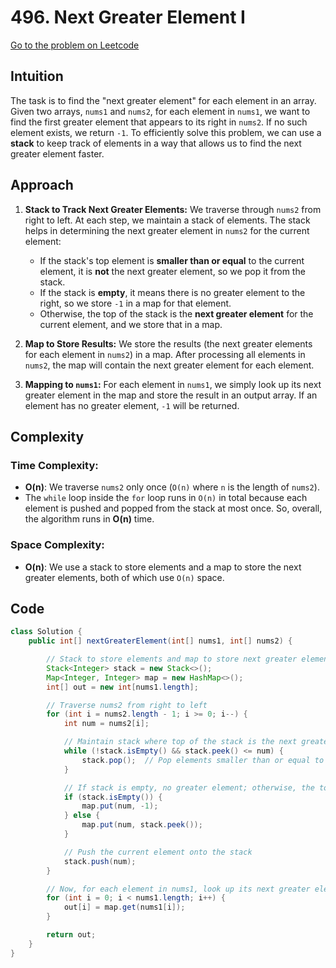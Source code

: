 # 496. Next Greater Element I 

[Go to the problem on Leetcode](https://leetcode.com/problems/next-greater-element-i/)

## Intuition
The task is to find the "next greater element" for each element in an array. Given two arrays, `nums1` and `nums2`, for each element in `nums1`, we want to find the first greater element that appears to its right in `nums2`. If no such element exists, we return `-1`. To efficiently solve this problem, we can use a **stack** to keep track of elements in a way that allows us to find the next greater element faster.

## Approach
1. **Stack to Track Next Greater Elements:**
   We traverse through `nums2` from right to left. At each step, we maintain a stack of elements. The stack helps in determining the next greater element in `nums2` for the current element:
   - If the stack's top element is **smaller than or equal** to the current element, it is **not** the next greater element, so we pop it from the stack.
   - If the stack is **empty**, it means there is no greater element to the right, so we store `-1` in a map for that element.
   - Otherwise, the top of the stack is the **next greater element** for the current element, and we store that in a map.

2. **Map to Store Results:**
   We store the results (the next greater elements for each element in `nums2`) in a map. After processing all elements in `nums2`, the map will contain the next greater element for each element.

3. **Mapping to `nums1`:**
   For each element in `nums1`, we simply look up its next greater element in the map and store the result in an output array. If an element has no greater element, `-1` will be returned.

## Complexity
### Time Complexity:
- **O(n)**: We traverse `nums2` only once (`O(n)` where `n` is the length of `nums2`).
- The `while` loop inside the `for` loop runs in `O(n)` in total because each element is pushed and popped from the stack at most once. So, overall, the algorithm runs in **O(n)** time.

### Space Complexity:
- **O(n)**: We use a stack to store elements and a map to store the next greater elements, both of which use `O(n)` space.

## Code
```java
class Solution {
    public int[] nextGreaterElement(int[] nums1, int[] nums2) {

        // Stack to store elements and map to store next greater element for each element in nums2
        Stack<Integer> stack = new Stack<>();
        Map<Integer, Integer> map = new HashMap<>();
        int[] out = new int[nums1.length];

        // Traverse nums2 from right to left
        for (int i = nums2.length - 1; i >= 0; i--) {
            int num = nums2[i];

            // Maintain stack where top of the stack is the next greater element
            while (!stack.isEmpty() && stack.peek() <= num) {
                stack.pop();  // Pop elements smaller than or equal to current number
            }

            // If stack is empty, no greater element; otherwise, the top is the next greater element
            if (stack.isEmpty()) {
                map.put(num, -1);
            } else {
                map.put(num, stack.peek());
            }

            // Push the current element onto the stack
            stack.push(num);
        }

        // Now, for each element in nums1, look up its next greater element in the map
        for (int i = 0; i < nums1.length; i++) {
            out[i] = map.get(nums1[i]);
        }

        return out;
    }
}
